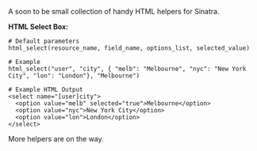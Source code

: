 A soon to be small collection of handy HTML helpers for Sinatra.

**HTML Select Box:**

    # Default parameters
    html_select(resource_name, field_name, options_list, selected_value)

    # Example
    html_select("user", "city", { "melb": "Melbourne", "nyc": "New York City", "lon": "London"}, "Melbourne")

    # Example HTML Output
    <select name="[user]city">
      <option value="melb" selected="true">Melbourne</option>
      <option value="nyc">New York City</option>
      <option value="lon">London</option>
    </select>

More helpers are on the way.
